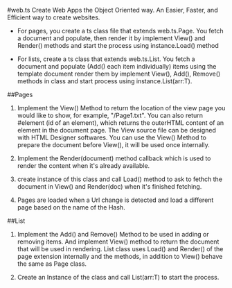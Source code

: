 #web.ts
Create Web Apps the Object Oriented way.
An Easier, Faster, and Efficient way to create websites. 

* For pages, you create a ts class file that extends web.ts.Page. You fetch a document and populate, then render it by implement View() and Render() methods and start the process using instance.Load() method 

* For lists, create a ts class that extends web.ts.List<T>.  You fetch a document and populate (Add() each item individually) items using the template document render them by implement View(), Add(), Remove() methods in class and start process using instance.List(arr:T).


##Pages
1. Implement the View() Method to return the location of the view page you would like to show, for example, "/Page1.txt".
You can also return #element (id of an element), which returns the outerHTML content of an element in the document page. The View source file can be designed with HTML Designer softwares.
You can use the View() Method to prepare the document before View(), it will be used once internally.

2. Implement the Render(document) method callback which is used to render the content when it's already available.

3. create instance of this class and call Load() method to ask to fethch the document in View() and Render(doc) when it's finished fetching.

4. Pages are loaded when a Url change is detected and load a different page based on the name of the Hash. 

##List
1. Implement the Add() and Remove() Method to be used in adding or removing items. And implement View() method to return the document that will be used in rendering.
List class uses Load() and Render() of the page extension internally and the methods, in addition to View() behave the same as Page class.

2. Create an Instance of the class and call List(arr:T) to start the process.